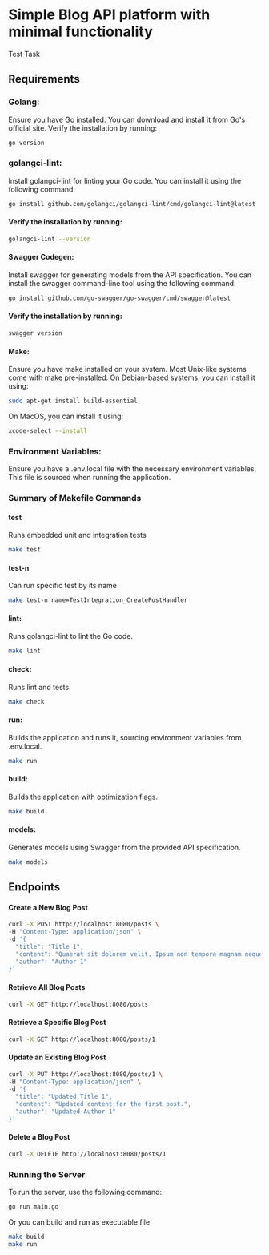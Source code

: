 # Simple Blog API platform with minimal functionality

Test Task

## Requirements

### Golang:
Ensure you have Go installed. You can download and install it from Go's official site.
Verify the installation by running:

```sh
go version
```

### golangci-lint:

Install golangci-lint for linting your Go code. You can install it using the following command:

```sh
go install github.com/golangci/golangci-lint/cmd/golangci-lint@latest
```

#### Verify the installation by running:

```sh
golangci-lint --version
```

#### Swagger Codegen:

Install swagger for generating models from the API specification. You can install the swagger command-line tool using the following command:

```sh
go install github.com/go-swagger/go-swagger/cmd/swagger@latest
```

#### Verify the installation by running:

```sh
swagger version
```

#### Make:

Ensure you have make installed on your system. Most Unix-like systems come with make pre-installed. On Debian-based systems, you can install it using:

```sh
sudo apt-get install build-essential
```

On MacOS, you can install it using:

```sh
xcode-select --install
```

### Environment Variables:
Ensure you have a .env.local file with the necessary environment variables. This file is sourced when running the application.

### Summary of Makefile Commands

#### test
Runs embedded unit and integration tests

```sh
make test
```

#### test-n
Can run specific test by its name

```sh
make test-n name=TestIntegration_CreatePostHandler
```

#### lint:
Runs golangci-lint to lint the Go code.

```sh
make lint
```

#### check:
Runs lint and tests.

```sh
make check
```

#### run:
Builds the application and runs it, sourcing environment variables from .env.local.

```sh
make run
```

#### build:
 Builds the application with optimization flags.

```sh
make build
```

#### models:
 Generates models using Swagger from the provided API specification.

```sh
make models
```

## Endpoints

#### Create a New Blog Post

```sh
curl -X POST http://localhost:8080/posts \
-H "Content-Type: application/json" \
-d '{
  "title": "Title 1",
  "content": "Quaerat sit dolorem velit. Ipsum non tempora magnam neque tempora. Tempora dolorem adipisci tempora neque labore. Dolorem sed dolore sed. Voluptatem consectetur dolor voluptatem. Quiquia adipisci voluptatem modi dolore. Dolor etincidunt neque consectetur dolor. Numquam etincidunt voluptatem sit amet tempora. Modi dolorem sed magnam consectetur. Dolor dolorem est amet magnam velit.",
  "author": "Author 1"
}'
```

#### Retrieve All Blog Posts

```sh
curl -X GET http://localhost:8080/posts
```

#### Retrieve a Specific Blog Post

```sh
curl -X GET http://localhost:8080/posts/1
```

#### Update an Existing Blog Post

```sh
curl -X PUT http://localhost:8080/posts/1 \
-H "Content-Type: application/json" \
-d '{
  "title": "Updated Title 1",
  "content": "Updated content for the first post.",
  "author": "Updated Author 1"
}'
```

#### Delete a Blog Post

```sh
curl -X DELETE http://localhost:8080/posts/1
```

### Running the Server

To run the server, use the following command:

```sh
go run main.go
```

Or you can build and run as executable file
```sh
make build
make run
```
